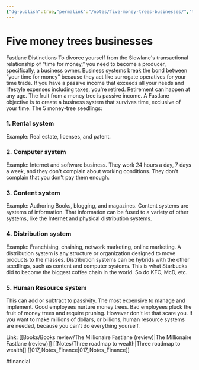 ```yaml
---
{"dg-publish":true,"permalink":"/notes/five-money-trees-businesses/","tags":["publish, compiled, financial"]}
---
```



# Five money trees businesses

Fastlane Distinctions To divorce yourself from the Slowlane's transactional relationship of “time for money,” you need to become a producer, specifically, a business owner. Business systems break the bond between “your time for money” because they act like surrogate operatives for your time trade. If you have a passive income that exceeds all your needs and lifestyle expenses including taxes, you're retired. Retirement can happen at any age. The fruit from a money tree is passive income. A Fastlane objective is to create a business system that survives time, exclusive of your time. 
The 5 money-tree seedlings: 

### 1. Rental system
Example: Real estate, licenses, and patent.

### 2. Computer system
Example: Internet and software business.
They work 24 hours a day, 7 days a week, and they don't complain about working conditions. They don't complain that you don't pay them enough. 

### 3. Content system
Example: Authoring Books, blogging, and magazines.
Content systems are systems of information. That information can be fused to a variety of other systems, like the Internet and physical distribution systems.

### 4. Distribution system
Example: Franchising, chaining, network marketing, online marketing.
A distribution system is any structure or organization designed to move products to the masses. Distribution systems can be hybrids with the other seedlings, such as content and computer systems.
This is what Starbucks did to become the biggest coffee chain in the world.
So do KFC, McD, etc.

### 5. Human Resource system
This can add or subtract to passivity. The most expensive to manage and implement. 
Good employees nurture money trees. Bad employees pluck the fruit of money trees and require pruning. However don't let that scare you. If you want to make millions of dollars, or billions, human resource systems are needed, because you can't do everything yourself. 

Link:
[[Books/Books review/The Millionaire Fastlane (review)\|The Millionaire Fastlane (review)]]
[[Notes/Three roadmap to wealth\|Three roadmap to wealth]]
[[017_Notes_Finance\|017_Notes_Finance]]

#financial 